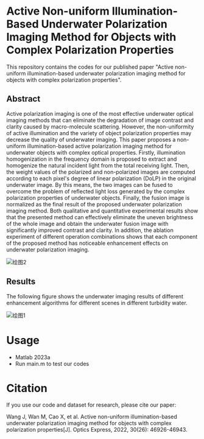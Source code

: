 # Active Non-uniform Illumination-Based Underwater Polarization Imaging Method for Objects with Complex Polarization Properties
This repository contains the codes for our published paper "Active non-uniform illumination-based underwater polarization imaging method for objects with complex polarization properties".

## Abstract
Active polarization imaging is one of the most effective underwater optical imaging methods that can eliminate the degradation of image contrast and clarity caused by macro-molecule scattering. However, the non-uniformity of active illumination and the variety of object polarization properties may decrease the quality of underwater imaging. This paper proposes a non-uniform illumination-based active polarization imaging method for underwater objects with complex optical properties. Firstly, illumination homogenization in the frequency domain is proposed to extract and homogenize the natural incident light from the total receiving light. Then, the weight values of the polarized and non-polarized images are computed according to each pixel's degree of linear polarization (DoLP) in the original underwater image. By this means, the two images can be fused to overcome the problem of reflected light loss generated by the complex polarization properties of underwater objects. Finally, the fusion image is normalized as the final result of the proposed underwater polarization imaging method. Both qualitative and quantitative experimental results show that the presented method can effectively eliminate the uneven brightness of the whole image and obtain the underwater fusion image with significantly improved contrast and clarity. In addition, the ablation experiment of different operation combinations shows that each component of the proposed method has noticeable enhancement effects on underwater polarization imaging.

![绘图2](https://github.com/user-attachments/assets/6950a9a2-5779-4eb0-83f8-30d1fef1ddff)

## Results
The following figure shows the underwater imaging results of different enhancement algorithms for different scenes in different turbidity water.

![绘图1](https://github.com/user-attachments/assets/128e840a-c5ae-4cbb-93ea-cfe0bdfed509)

# Usage
- Matlab 2023a
- Run main.m to test our codes

# Citation
If you use our code and dataset for research, please cite our paper:

Wang J, Wan M, Cao X, et al. Active non-uniform illumination-based underwater polarization imaging method for objects with complex polarization properties[J]. Optics Express, 2022, 30(26): 46926-46943.
